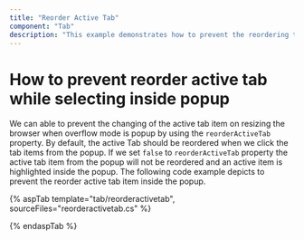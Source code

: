 ```yaml
---
title: "Reorder Active Tab"
component: "Tab"
description: "This example demonstrates how to prevent the reordering the tab items when browser resize and popup item click of the Essential JS 2 Tab component."
---
```


# How to prevent reorder active tab while selecting inside popup

We can able to prevent the changing of the active tab item on resizing the browser when overflow mode is popup by using the `reorderActiveTab` property. By default, the active Tab should be reordered when we click the tab items from the popup. If we set `false` to `reorderActiveTab` property the active tab item from the popup will not be reordered and an active item is highlighted inside the popup. The following code example depicts to prevent the reorder active tab item inside the popup.

{% aspTab template="tab/reorderactivetab", sourceFiles="reorderactivetab.cs" %}

{% endaspTab %}
